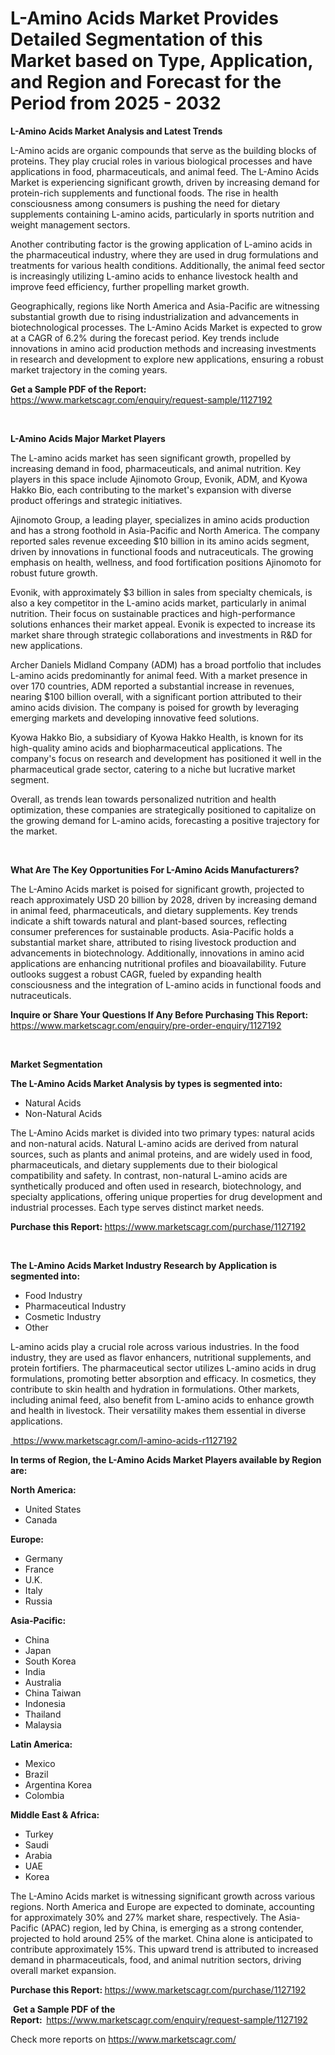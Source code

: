 <p><h1>L-Amino Acids Market Provides Detailed Segmentation of this Market based on Type, Application, and Region and Forecast for the Period from 2025 - 2032</h1></p><p><strong>L-Amino Acids Market Analysis and Latest Trends</strong></p>
<p><p>L-Amino acids are organic compounds that serve as the building blocks of proteins. They play crucial roles in various biological processes and have applications in food, pharmaceuticals, and animal feed. The L-Amino Acids Market is experiencing significant growth, driven by increasing demand for protein-rich supplements and functional foods. The rise in health consciousness among consumers is pushing the need for dietary supplements containing L-amino acids, particularly in sports nutrition and weight management sectors.</p><p>Another contributing factor is the growing application of L-amino acids in the pharmaceutical industry, where they are used in drug formulations and treatments for various health conditions. Additionally, the animal feed sector is increasingly utilizing L-amino acids to enhance livestock health and improve feed efficiency, further propelling market growth.</p><p>Geographically, regions like North America and Asia-Pacific are witnessing substantial growth due to rising industrialization and advancements in biotechnological processes. The L-Amino Acids Market is expected to grow at a CAGR of 6.2% during the forecast period. Key trends include innovations in amino acid production methods and increasing investments in research and development to explore new applications, ensuring a robust market trajectory in the coming years.</p></p>
<p><strong>Get a Sample PDF of the Report:&nbsp;</strong> <a href="https://www.marketscagr.com/enquiry/request-sample/1127192?utm_campaign=1126&utm_medium=2&utm_source=Github&utm_content=ia&utm_term=04042025&utm_id=l-amino-acids">https://www.marketscagr.com/enquiry/request-sample/1127192</a></p>
<p>&nbsp;</p>
<p><strong>L-Amino Acids Major Market Players</strong></p>
<p><p>The L-amino acids market has seen significant growth, propelled by increasing demand in food, pharmaceuticals, and animal nutrition. Key players in this space include Ajinomoto Group, Evonik, ADM, and Kyowa Hakko Bio, each contributing to the market's expansion with diverse product offerings and strategic initiatives.</p><p>Ajinomoto Group, a leading player, specializes in amino acids production and has a strong foothold in Asia-Pacific and North America. The company reported sales revenue exceeding $10 billion in its amino acids segment, driven by innovations in functional foods and nutraceuticals. The growing emphasis on health, wellness, and food fortification positions Ajinomoto for robust future growth.</p><p>Evonik, with approximately $3 billion in sales from specialty chemicals, is also a key competitor in the L-amino acids market, particularly in animal nutrition. Their focus on sustainable practices and high-performance solutions enhances their market appeal. Evonik is expected to increase its market share through strategic collaborations and investments in R&D for new applications.</p><p>Archer Daniels Midland Company (ADM) has a broad portfolio that includes L-amino acids predominantly for animal feed. With a market presence in over 170 countries, ADM reported a substantial increase in revenues, nearing $100 billion overall, with a significant portion attributed to their amino acids division. The company is poised for growth by leveraging emerging markets and developing innovative feed solutions.</p><p>Kyowa Hakko Bio, a subsidiary of Kyowa Hakko Health, is known for its high-quality amino acids and biopharmaceutical applications. The company's focus on research and development has positioned it well in the pharmaceutical grade sector, catering to a niche but lucrative market segment.</p><p>Overall, as trends lean towards personalized nutrition and health optimization, these companies are strategically positioned to capitalize on the growing demand for L-amino acids, forecasting a positive trajectory for the market.</p></p>
<p>&nbsp;</p>
<p><strong>What Are The Key Opportunities For L-Amino Acids Manufacturers?</strong></p>
<p><p>The L-Amino Acids market is poised for significant growth, projected to reach approximately USD 20 billion by 2028, driven by increasing demand in animal feed, pharmaceuticals, and dietary supplements. Key trends indicate a shift towards natural and plant-based sources, reflecting consumer preferences for sustainable products. Asia-Pacific holds a substantial market share, attributed to rising livestock production and advancements in biotechnology. Additionally, innovations in amino acid applications are enhancing nutritional profiles and bioavailability. Future outlooks suggest a robust CAGR, fueled by expanding health consciousness and the integration of L-amino acids in functional foods and nutraceuticals.</p></p>
<p><strong>Inquire or Share Your Questions If Any Before Purchasing This Report:</strong> <a href="https://www.marketscagr.com/enquiry/pre-order-enquiry/1127192?utm_campaign=1126&utm_medium=2&utm_source=Github&utm_content=ia&utm_term=04042025&utm_id=l-amino-acids">https://www.marketscagr.com/enquiry/pre-order-enquiry/1127192</a></p>
<p>&nbsp;</p>
<p><strong>Market Segmentation</strong></p>
<p><strong>The L-Amino Acids Market Analysis by types is segmented into:</strong></p>
<p><ul><li>Natural Acids</li><li>Non-Natural Acids</li></ul></p>
<p><p>The L-Amino Acids market is divided into two primary types: natural acids and non-natural acids. Natural L-amino acids are derived from natural sources, such as plants and animal proteins, and are widely used in food, pharmaceuticals, and dietary supplements due to their biological compatibility and safety. In contrast, non-natural L-amino acids are synthetically produced and often used in research, biotechnology, and specialty applications, offering unique properties for drug development and industrial processes. Each type serves distinct market needs.</p></p>
<p><strong>Purchase this Report:&nbsp;</strong><a href="https://www.marketscagr.com/purchase/1127192?utm_campaign=1126&utm_medium=2&utm_source=Github&utm_content=ia&utm_term=04042025&utm_id=l-amino-acids">https://www.marketscagr.com/purchase/1127192</a></p>
<p>&nbsp;</p>
<p><strong>The L-Amino Acids Market Industry Research by Application is segmented into:</strong></p>
<p><ul><li>Food Industry</li><li>Pharmaceutical Industry</li><li>Cosmetic Industry</li><li>Other</li></ul></p>
<p><p>L-amino acids play a crucial role across various industries. In the food industry, they are used as flavor enhancers, nutritional supplements, and protein fortifiers. The pharmaceutical sector utilizes L-amino acids in drug formulations, promoting better absorption and efficacy. In cosmetics, they contribute to skin health and hydration in formulations. Other markets, including animal feed, also benefit from L-amino acids to enhance growth and health in livestock. Their versatility makes them essential in diverse applications.</p></p>
<p><a href="https://www.marketscagr.com/l-amino-acids-r1127192?utm_campaign=1126&utm_medium=2&utm_source=Github&utm_content=ia&utm_term=04042025&utm_id=l-amino-acids">&nbsp;https://www.marketscagr.com/l-amino-acids-r1127192</a></p>
<p><strong>In terms of Region, the L-Amino Acids Market Players available by Region are:</strong></p>
<p>
    <p> <strong> North America: </strong>
        <ul>
            <li>United States</li>
            <li>Canada</li>
        </ul>
        </p> 
    <p> <strong> Europe: </strong>
        <ul>
            <li>Germany</li>
            <li>France</li>
            <li>U.K.</li>
            <li>Italy</li>
            <li>Russia</li>
        </ul>
        </p> 
    <p> <strong> Asia-Pacific: </strong>
        <ul>
            <li>China</li>
            <li>Japan</li>
            <li>South Korea</li>
            <li>India</li>
            <li>Australia</li>
            <li>China Taiwan</li>
            <li>Indonesia</li>
            <li>Thailand</li>
            <li>Malaysia</li>
        </ul>
        </p> 
    <p> <strong> Latin America: </strong>
        <ul>
            <li>Mexico</li>
            <li>Brazil</li>
            <li>Argentina Korea</li>
            <li>Colombia</li>
        </ul>
        </p> 
    <p> <strong> Middle East & Africa: </strong>
        <ul>
            <li>Turkey</li>
            <li>Saudi</li>
            <li>Arabia</li>
            <li>UAE</li>
            <li>Korea</li>
        </ul>
    </p>
    </p>
<p><p>The L-Amino Acids market is witnessing significant growth across various regions. North America and Europe are expected to dominate, accounting for approximately 30% and 27% market share, respectively. The Asia-Pacific (APAC) region, led by China, is emerging as a strong contender, projected to hold around 25% of the market. China alone is anticipated to contribute approximately 15%. This upward trend is attributed to increased demand in pharmaceuticals, food, and animal nutrition sectors, driving overall market expansion.</p></p>
<p><strong>Purchase this Report: </strong><a href="https://www.marketscagr.com/purchase/1127192?utm_campaign=1126&utm_medium=2&utm_source=Github&utm_content=ia&utm_term=04042025&utm_id=l-amino-acids">https://www.marketscagr.com/purchase/1127192</a></p>
<p>&nbsp;<strong>Get a Sample PDF of the Report:&nbsp;&nbsp;</strong><a href="https://www.marketscagr.com/enquiry/request-sample/1127192?utm_campaign=1126&utm_medium=2&utm_source=Github&utm_content=ia&utm_term=04042025&utm_id=l-amino-acids">https://www.marketscagr.com/enquiry/request-sample/1127192</a></p>
<p><strong></strong></p>
<p>Check more reports on <a href="https://www.marketscagr.com/?utm_campaign=1126&utm_medium=2&utm_source=Github&utm_content=ia&utm_term=04042025&utm_id=l-amino-acids">https://www.marketscagr.com/</a></p>